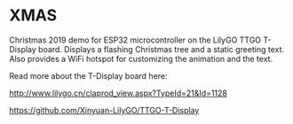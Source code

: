 # XMAS
Christmas 2019 demo for ESP32 microcontroller on the LilyGO TTGO T-Display board. Displays a flashing Christmas tree and a static greeting text.
Also provides a WiFi hotspot for customizing the animation and the text.

Read more about the T-Display board here:

http://www.lilygo.cn/claprod_view.aspx?TypeId=21&Id=1128

https://github.com/Xinyuan-LilyGO/TTGO-T-Display
